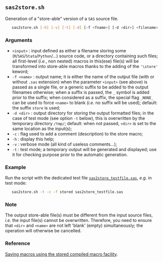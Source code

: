 ## `sas2store.sh`

Generation of a "store-able" version of a `SAS` source file.

~~~bash
   sas2store.sh [-h] [-v] [-t] [-d] [-f <fname>] [-d <dir>] <filename>
~~~

### Arguments
* `<input>` : input defined as either a filename storing some (`R`/`SAS`/`Stata`/`Python`/…)
 	source code, or a directory containing such files; all first-level (_i.e._, non 
 	nested) macros in this(ese) file(s) will be transformed into store-able macros 
 	thanks to the adding of the `'\store'` keword;
* `-f <name>` : output name; it is either the name of the output file (with or without
	`.sas` extension) when the parameter `<input>` (see above) is passed as a single file,
 	or a generic suffix to be added to the output filenames otherwise; when a suffix 
 	is passed, the `_` symbol is added prior to the suffix; when considered as a suffix,
 	the special flag `_NONE_` can be used to force `<name>` to blank (_i.e._ no suffix will 
 	be used); default: the suffix `store` is used;
* `-d <dir>` : output directory for storing the output formatted files; in the case of 
 	test mode (see option `-t` below), this is overwritten by the temporary directory 
 	`/tmp/`; default: when not passed, `<dir>` is set to the same location as the input(s);
* `-c` : flag used to add a comment (description) to the store macro;
* `-h` : display this help;
* `-v` : verbose mode (all kind of useless comments…);
* `-t` : test mode; a temporary output will be generated and displayed; use it for 
	checking purpose prior to the automatic generation.

### Example
Run the script with the dedicated test file [
`sas2store_testfile.sas`](https://github.com/gjacopo/bodylanguage/blob/master/handle/tests/sas2store_testfile.sh), 
_e.g._ in test mode:

~~~bash
   sas2store.sh -t -c -f stored sas2store_testfile.sas
~~~

### Note
The output store-able file(s) must be different from the input source files, _i.e._
the input file(s) cannot be overwritten. Therefore, you need to ensure that `<dir>`
and `<name>` are not left 'blank' (empty) simultaneously; the operation will otherwise
be cancelled.

### Reference
[Saving macros using the stored compiled macro facility](http://support.sas.com/documentation/cdl/en/mcrolref/61885/HTML/default/viewer.htm#a001328775.htm).
